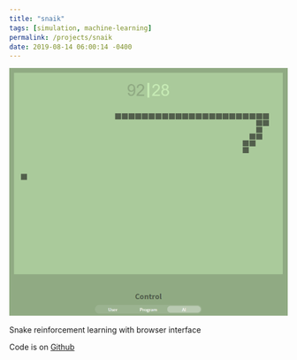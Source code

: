```yaml
---
title: "snaik"
tags: [simulation, machine-learning]
permalink: /projects/snaik
date: 2019-08-14 06:00:14 -0400
---
```


![](/img/projects/snaik.png)

Snake reinforcement learning with browser interface

Code is on [Github](https://github.com/parameterized/snaik)

